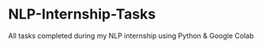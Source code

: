 # NLP-Internship-Tasks
All tasks completed during my NLP internship using Python &amp; Google Colab
